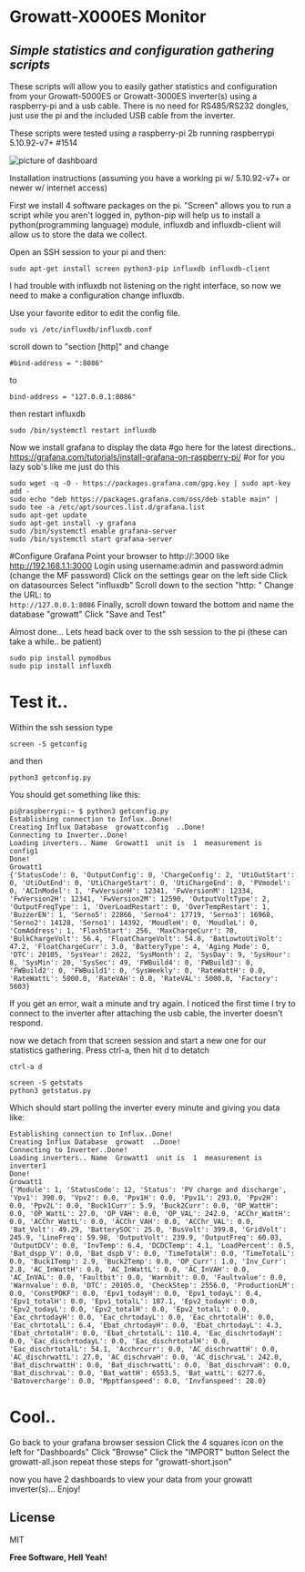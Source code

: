 # Growatt-X000ES Monitor
## _Simple statistics and configuration gathering scripts_


These scripts will allow you to easily gather statistics and configuration from your Growatt-5000ES or Growatt-3000ES inverter(s) using a raspberry-pi and a usb cable.  There is no need for RS485/RS232 dongles, just use the pi and the included USB cable from the inverter.

These scripts were tested using a raspberry-pi 2b running raspberrypi 5.10.92-v7+ #1514

![picture of dashboard](https://github.com/sdsolomo/growatt-x000ES/blob/main/README.png)


Installation instructions (assuming you have a working pi w/ 5.10.92-v7+ or newer w/ internet access)

First we install 4 software packages on the pi.  "Screen" allows you to run a script while you aren't logged in, python-pip will help us to install a python(programming language) module, influxdb and influxdb-client will allow us to store the data we collect. 

Open an SSH session to your pi and then:

```
sudo apt-get install screen python3-pip influxdb influxdb-client
```

I had trouble with influxdb not listening on the right interface, so now we need to make a configuration change influxdb.

Use your favorite editor to edit the config file.
```
sudo vi /etc/influxdb/influxdb.conf
```
scroll down to 
"section [http]"
and change 
```
#bind-address = ":8086"
```
to

```    
bind-address = "127.0.0.1:8086"
```
then restart influxdb
```
sudo /bin/systemctl restart influxdb
```

Now we install grafana to display the data
#go here for the latest directions.. https://grafana.com/tutorials/install-grafana-on-raspberry-pi/
#or for you lazy sob's like me just do this
```
sudo wget -q -O - https://packages.grafana.com/gpg.key | sudo apt-key add -
sudo echo "deb https://packages.grafana.com/oss/deb stable main" | sudo tee -a /etc/apt/sources.list.d/grafana.list
sudo apt-get update
sudo apt-get install -y grafana
sudo /bin/systemctl enable grafana-server
sudo /bin/systemctl start grafana-server
```

#Configure Grafana
Point your browser to http://<raspberrypiIPaddress>:3000  like http://192.168.1.1:3000
Login using username:admin and password:admin  (change the MF password)
Click on the settings gear on the left side
Click on datasources
Select "influxdb"
Scroll down to the section
"http: "
Change the URL: to  
```http://127.0.0.1:8086```
Finally, scroll down toward the bottom and name the database "growatt"
Click "Save and Test"

Almost done... Lets head back over to the ssh session to the pi 
(these can take a while.. be patient)
```
sudo pip install pymodbus
sudo pip install influxdb
```
# Test it..

Within the ssh session type
```
screen -S getconfig
```
and then
```
python3 getconfig.py
```
You should get something like this:
```
pi@raspberrypi:~ $ python3 getconfig.py 
Establishing connection to Influx..Done!
Creating Influx Database  growattconfig  ..Done!
Connecting to Inverter..Done!
Loading inverters.. Name  Growatt1  unit is  1  measurement is  config1
Done!
Growatt1
{'StatusCode': 0, 'OutputConfig': 0, 'ChargeConfig': 2, 'UtiOutStart': 0, 'UtiOutEnd': 0, 'UtiChargeStart': 0, 'UtiChargeEnd': 0, 'PVmodel': 0, 'ACInModel': 1, 'FwVersionH': 12341, 'FwVersionM': 12334, 'FwVersion2H': 12341, 'FwVersion2M': 12590, 'OutputVoltType': 2, 'OutputFreqType': 1, 'OverLoadRestart': 0, 'OverTempRestart': 1, 'BuzzerEN': 1, 'Serno5': 22866, 'Serno4': 17719, 'Serno3': 16968, 'Serno2': 14128, 'Serno1': 14392, 'MoudleH': 0, 'MoudleL': 0, 'ComAddress': 1, 'FlashStart': 256, 'MaxChargeCurr': 70, 'BulkChargeVolt': 56.4, 'FloatChargeVolt': 54.0, 'BatLowtoUtiVolt': 47.2, 'FloatChargeCurr': 3.0, 'BatteryType': 4, 'Aging Mode': 0, 'DTC': 20105, 'SysYear': 2022, 'SysMonth': 2, 'SysDay': 9, 'SysHour': 8, 'SysMin': 20, 'SysSec': 49, 'FWBuild4': 0, 'FWBuild3': 0, 'FWBuild2': 0, 'FWBuild1': 0, 'SysWeekly': 0, 'RateWattH': 0.0, 'RateWattL': 5000.0, 'RateVAH': 0.0, 'RateVAL': 5000.0, 'Factory': 5603}
```

If you get an error, wait a minute and try again.  I noticed the first time I try to connect to the inverter after attaching the usb cable, the inverter doesn't respond.  

now we detach from that screen session and start a new one for our statistics gathering.  Press ctrl-a, then hit d to detatch

```ctrl-a d```

```
screen -S getstats
python3 getstatus.py
```
Which should start polling the inverter every minute and giving you data like:
```
Establishing connection to Influx..Done!
Creating Influx Database  growatt  ..Done!
Connecting to Inverter..Done!
Loading inverters.. Name  Growatt1  unit is  1  measurement is  inverter1
Done!
Growatt1
{'Module': 1, 'StatusCode': 12, 'Status': 'PV charge and discharge', 'Vpv1': 390.0, 'Vpv2': 0.0, 'Ppv1H': 0.0, 'Ppv1L': 293.0, 'Ppv2H': 0.0, 'Ppv2L': 0.0, 'Buck1Curr': 5.9, 'Buck2Curr': 0.0, 'OP_WattH': 0.0, 'OP_WattL': 27.0, 'OP_VAH': 0.0, 'OP_VAL': 242.0, 'ACChr_WattH': 0.0, 'ACChr_WattL': 0.0, 'ACChr_VAH': 0.0, 'ACChr_VAL': 0.0, 'Bat_Volt': 49.29, 'BatterySOC': 25.0, 'BusVolt': 399.8, 'GridVolt': 245.9, 'LineFreq': 59.98, 'OutputVolt': 239.9, 'OutputFreq': 60.03, 'OutputDCV': 0.0, 'InvTemp': 6.4, 'DCDCTemp': 4.1, 'LoadPercent': 0.5, 'Bat_dspp_V': 0.0, 'Bat_dspb_V': 0.0, 'TimeTotalH': 0.0, 'TimeTotalL': 0.0, 'Buck1Temp': 2.9, 'Buck2Temp': 0.0, 'OP_Curr': 1.0, 'Inv_Curr': 2.8, 'AC_InWattH': 0.0, 'AC_InWattL': 0.0, 'AC_InVAH': 0.0, 'AC_InVAL': 0.0, 'Faultbit': 0.0, 'Warnbit': 0.0, 'Faultvalue': 0.0, 'Warnvalue': 0.0, 'DTC': 20105.0, 'CheckStep': 2556.0, 'ProductionLM': 0.0, 'ConstPOKF': 0.0, 'Epv1_todayH': 0.0, 'Epv1_todayL': 0.4, 'Epv1_totalH': 0.0, 'Epv1_totalL': 187.1, 'Epv2_todayH': 0.0, 'Epv2_todayL': 0.0, 'Epv2_totalH': 0.0, 'Epv2_totalL': 0.0, 'Eac_chrtodayH': 0.0, 'Eac_chrtodayL': 0.0, 'Eac_chrtotalH': 0.0, 'Eac_chrtotalL': 6.4, 'Ebat_chrtodayH': 0.0, 'Ebat_chrtodayL': 4.3, 'Ebat_chrtotalH': 0.0, 'Ebat_chrtotalL': 110.4, 'Eac_dischrtodayH': 0.0, 'Eac_dischrtodayL': 0.0, 'Eac_dischrtotalH': 0.0, 'Eac_dischrtotalL': 54.1, 'Acchrcurr': 0.0, 'AC_dischrwattH': 0.0, 'AC_dischrwattL': 27.0, 'AC_dischrvaH': 0.0, 'AC_dischrvaL': 242.0, 'Bat_dischrwattH': 0.0, 'Bat_dischrwattL': 0.0, 'Bat_dischrvaH': 0.0, 'Bat_dischrvaL': 0.0, 'Bat_wattH': 6553.5, 'Bat_wattL': 6277.6, 'Batovercharge': 0.0, 'Mpptfanspeed': 0.0, 'Invfanspeed': 28.0}
```
# Cool.. 

Go back to your grafana browser session
Click the 4 squares icon on the left for "Dashboards"
Click "Browse"
Click the "IMPORT" button
Select the growatt-all.json
repeat those steps for "growatt-short.json"

now you have 2 dashboards to view your data from your growatt inverter(s)... Enjoy!

## License

MIT

**Free Software, Hell Yeah!**

